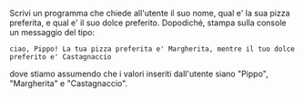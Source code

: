 Scrivi un programma che chiede all'utente il suo nome, qual e' la sua pizza preferita, e qual e' il suo dolce preferito. Dopodiché, stampa sulla console un messaggio del tipo:

```
ciao, Pippo! La tua pizza preferita e' Margherita, mentre il tuo dolce preferito e' Castagnaccio
```

dove stiamo assumendo che i valori inseriti dall'utente siano "Pippo", "Margherita" e "Castagnaccio".
